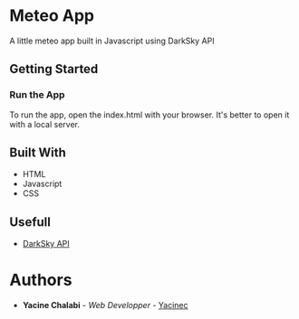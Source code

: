 # Meteo App
A little meteo app built in Javascript using DarkSky API

## Getting Started

### Run the App
To run the app, open the index.html with your browser. It's better to open it with a local server.


## Built With

- HTML
- Javascript
- CSS

## Usefull

- [DarkSky API](https://darksky.net)

# Authors
- **Yacine Chalabi** - *Web Developper* - [Yacinec](https://github.com/yacinec)

